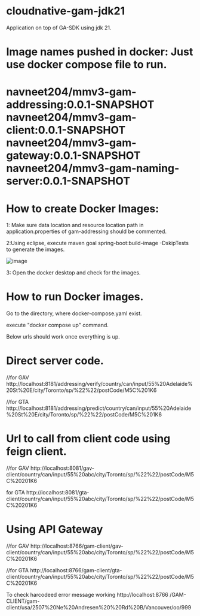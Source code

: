 # cloudnative-gam-jdk21
Application on top of GA-SDK using jdk 21.

# Image names pushed in docker: Just use docker compose file to run.

navneet204/mmv3-gam-addressing:0.0.1-SNAPSHOT
navneet204/mmv3-gam-client:0.0.1-SNAPSHOT
navneet204/mmv3-gam-gateway:0.0.1-SNAPSHOT
navneet204/mmv3-gam-naming-server:0.0.1-SNAPSHOT
===============================================================================

# How to create Docker Images:

1: Make sure data location and resource location path in application.properties of gam-addressing should be commented.

2:Using eclipse, execute maven goal spring-boot:build-image -DskipTests to generate the images.

![image](https://github.com/user-attachments/assets/2f1c29a3-3232-4900-a8d1-97ee5b02acec)


3: Open the docker desktop and check for the images. 
 
# How to run Docker images.

Go to the directory, where docker-compose.yaml exist.

execute "docker compose up" command.

Below urls should work once everything is up.

# Direct server code.
//for GAV
http://localhost:8181/addressing/verify/country/can/input/55%20Adelaide%20St%20E/city/Toronto/sp/%22%22/postCode/M5C%201K6

//for GTA
http://localhost:8181/addressing/predict/country/can/input/55%20Adelaide%20St%20E/city/Toronto/sp/%22%22/postCode/M5C%201K6



# Url to call from client code using feign client.
//for GAV
http://localhost:8081/gav-client/country/can/input/55%20abc/city/Toronto/sp/%22%22/postCode/M5C%20201K6

for GTA
http://localhost:8081/gta-client/country/can/input/55%20abc/city/Toronto/sp/%22%22/postCode/M5C%20201K6




# Using API Gateway
//for GAV
http://localhost:8766/gam-client/gav-client/country/can/input/55%20abc/city/Toronto/sp/%22%22/postCode/M5C%20201K6

//for GTA
http://localhost:8766/gam-client/gta-client/country/can/input/55%20abc/city/Toronto/sp/%22%22/postCode/M5C%20201K6

To check harcodeed error message working
http://localhost:8766 /GAM-CLIENT/gam-client/usa/2507%20Ne%20Andresen%20%20Rd%20B/Vancouver/oo/999


